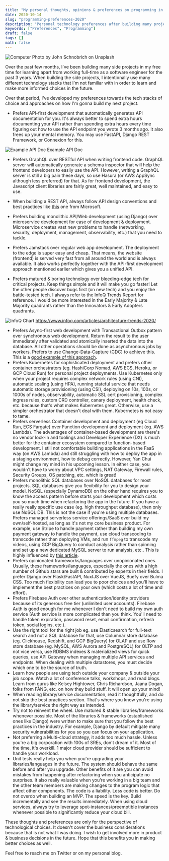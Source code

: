 ```yaml
---
title: "My personal thoughts, opinions & preferences on programming in 2020"
date: 2020-10-14
slug: "programming-preferences-2020"
description: "Personal technology preferences after building many projects in the past"
keywords: ["Preferences", "Programming"]
draft: false
tags: []
math: false
---
```


![Computer](https://cdn-images-1.medium.com/max/800/0*kRfN0M31_fZo-zYH)
Photo by John Schnobrich on Unsplash

Over the past few months, I've been building many side projects in my free time for learning apart from working full-time as a software engineer for the past 3 years. When building the side projects, I intentionally use many different technology stacks that I'm not familiar with in order to learn and make more informed choices in the future.

Over that period, I've developed my preferences towards the tech stacks of choice and approaches on how I'm gonna build my next project.

- Prefers API-first development that automatically generates API documentation for you. It's always better to spend extra hours documenting your API rather than spending extra hours every time figuring out how to use the API endpoint you wrote 3 months ago. It also frees up your mental memory. You may use FastAPI, Django REST Framework, or Connexion for this.

![Example API Doc](https://cdn-images-1.medium.com/max/800/1*-O5V_OaGorDtdLDY-LZjvw.png)
Example API Doc

- Prefers GraphQL over RESTful API when writing frontend code. GraphQL server will automatically generate a schema inspector that will help the frontend developers to easily use the API.  However, writing a GraphQL server is still a big pain these days, so use Hasura (or AWS AppSync although less preferred) for that. As for frontend development, the Javascript client libraries are fairly great, well maintained, and easy to use.
- When building a REST API, always follow API design conventions and best practices like [this](https://docs.microsoft.com/en-us/azure/architecture/best-practices/api-design) one from Microsoft.

- Prefers building monolithic API/Web development (using Django) over microservice development for ease of development & deployment. Microservice creates vast new problems to handle (networking, security, deployment, management, observability, etc.) that you need to tackle.
- Prefers Jamstack over regular web app development. The deployment to the edge is super easy and cheap. That means, the website (frontend) is served very fast from all around the world and is always available. It also works perfectly together with the API-first development approach mentioned earlier which gives you a unified API.
- Prefers matured & boring technology over bleeding-edge tech for critical projects. Keep things simple and it will make you go faster! Let the other people discover bugs first (on new tech) and you enjoy the battle-tested tech. I always refer to the InfoQ Trends Report for reference. I would be more interested in the Early Majority & Late Majority quadrants rather than the Innovators & Early Adopters quadrants.

![InfoQ Chart](https://cdn-images-1.medium.com/max/800/0*f889wxWe28e5-Ui1.jpg)
https://www.infoq.com/articles/architecture-trends-2020/

- Prefers Async-first web development with Transactional Outbox pattern over synchronous web development. Return the result to the user immediately after validated and atomically inserted the data into the database. All other operations should be done as asynchronous jobs by workers. Prefers to use Change-Data-Capture (CDC) to achieve this. This is a [good example of this approach](https://medium.com/r/?url=https%3A%2F%2Faws.amazon.com%2Fblogs%2Fcompute%2Fbuilding-storage-first-applications-with-http-apis-service-integrations%2F).
- Prefers Kubernetes for sophisticated deployment and prefers other container orchestrators (eg. HashiCorp Nomad, AWS ECS, Heroku, or GCP Cloud Run) for personal project deployments. Use Kubernetes only when your project requires complex network rules (using CNI), automatic scaling (using HPA), running stateful service that needs automatic storage provisioning (using CSI), deploying on 10s, 100s, or 1000s of nodes, observability, automatic SSL cert provisioning, complex ingress rules, custom CRD controller, canary deployment, health check, etc. because that's what makes Kubernetes great. Otherwise, use a simpler orchestrator that doesn't deal with them. Kubernetes is not easy to tame.
- Prefers serverless Container development and deployment (eg Cloud Run, ECS Fargate) over Function development and deployment (eg. AWS Lambda). The advantages of container-based development are there's no vendor lock-in and toolings and Developer Experience (DX) is much better for the container ecosystem compared to function-based development. I still not comfortable building applications in the FaaS way (on AWS Lambda) and still struggling with how to deploy the app in a staging environment, how to debug correctly. However, Yan Chui might change my mind in his upcoming lesson. In either case, you wouldn't have to worry about VPC settings, NAT Gateway, Firewall rules, Security Groups, OS patching, etc. which is great!
- Prefers monolithic SQL databases over NoSQL databases for most projects. SQL databases give you flexibility for you to design your model. NoSQL (especially DynamoDB) on the other hand requires you to know the access pattern before starts your development which costs you so much time when refactoring the app in the future. If you have a really really specific use case (eg. high throughput database), then only use NoSQL DB. This is not the case if you're using multiple databases.
Prefers managed serverless service offerings/SaaS over build my own/self-hosted, as long as it's not my core business product. For example, use Stripe to handle payment rather than building my own payment gateway to handle the payment, use cloud transcoding to transcode rather than deploying VMs, and run `ffmpeg` to transcode my videos, using GCP BigQuery to conduct analysis rather than spinning and set up a new dedicated MySQL server to run analysis, etc.. This is highly influenced by [this article](https://medium.com/@dabit3/full-stack-development-in-the-era-of-serverless-computing-c1e49bba8580).
- Prefers opinionated frameworks/languages over unopinionated ones. Usually, these frameworks/languages, especially the ones with a high number of Github stars are built & contributed by experts in their fields. I prefer Django over Flask/FastAPI, NuxtJS over VueJS, Buefy over Bulma CSS. Too much flexibility can lead you to poor choices and you'll have to implement the best practices on your own (which costs a lot of time and effort).
- Prefers Firebase Auth over other authentication/identity providers because of its generous free tier (unlimited user accounts). Firebase Auth is good enough for me whenever I don't need to build my own auth service (Auth service is more complicated than you think. You'll need to handle token expiration, password reset, email confirmation, refresh token, social logins, etc.).
- Use the right tool for the right job eg. use Elasticsearch for full-text search and not a SQL database for that, use Columnar store database (eg. Clickhouse, Redshift, and GCP BigQuery) for OLAP and use Row store database (eg. MySQL, AWS Aurora and PostgreSQL) for OLTP and not vice versa, use RDBMS indexes & materialized views for quick queries, use API Gateway when managing multiple API services and endpoints. When dealing with multiple datastores, you must decide which one to be the source of truth.
- Learn how people are using tech outside your company & outside your job scope. Watch a lot of conference talks, workshops, and read blogs. Learn from gurus like Kelsey Hightower, Chris Richardson, Jaana Dogan, folks from FANG, etc. on how they build stuff. It will open up your mind!
- When reading library/service documentation, read it thoughtfully, and do not skip the best practices section. That's where you know you're using the library/service the right way as intended.
- Try not to reinvent the wheel. Use matured & stable libraries/frameworks whenever possible. Most of the libraries & frameworks (established ones like Django) were written to make sure that you follow the best practices in the industry. For example, Django by default mitigate many security vulnerabilities for you so you can focus on your application.
- Not preferring a Multi-cloud strategy, it adds too much hassle. Unless you're a big corporation with 100s of SREs, don't dream of it. Most of the time, it's overkill. 1 major cloud provider should be sufficient to handle your workload.
- Unit tests really help you when you're upgrading your libraries/languages in the future. The system should behave the same before and after you upgrade. Other benefits of it are you can avoid mistakes from happening after refactoring when you anticipate no surprises. It also really valuable when you're working in a big team and the other team members are making changes to the program logic that affect other components.
The code is a liability. Less code is better.
Do not overdo when building an MVP. The speed is the key.
Build incrementally and see the results immediately.
When using cloud services, always try to leverage spot-instances/preemptible instances whenever possible to significantly reduce your cloud bill.

These thoughts and preferences are only for the perspective of technological choices. It doesn't cover the business considerations because that is not what I was doing. I wish to get involved more in product & business decisions in the future.
Hope that this benefits you in making better choices as well.

Feel free to reach me on Twitter or on my personal blog.
